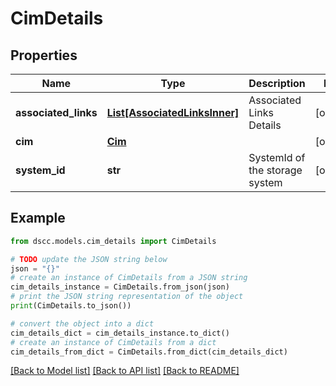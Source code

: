 # CimDetails


## Properties

Name | Type | Description | Notes
------------ | ------------- | ------------- | -------------
**associated_links** | [**List[AssociatedLinksInner]**](AssociatedLinksInner.md) | Associated Links Details | [optional] 
**cim** | [**Cim**](Cim.md) |  | [optional] 
**system_id** | **str** | SystemId of the storage system | [optional] 

## Example

```python
from dscc.models.cim_details import CimDetails

# TODO update the JSON string below
json = "{}"
# create an instance of CimDetails from a JSON string
cim_details_instance = CimDetails.from_json(json)
# print the JSON string representation of the object
print(CimDetails.to_json())

# convert the object into a dict
cim_details_dict = cim_details_instance.to_dict()
# create an instance of CimDetails from a dict
cim_details_from_dict = CimDetails.from_dict(cim_details_dict)
```
[[Back to Model list]](../README.md#documentation-for-models) [[Back to API list]](../README.md#documentation-for-api-endpoints) [[Back to README]](../README.md)


